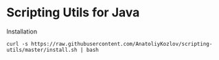 # Scripting Utils for Java

Installation
```shell
curl -s https://raw.githubusercontent.com/AnatoliyKozlov/scripting-utils/master/install.sh | bash
```